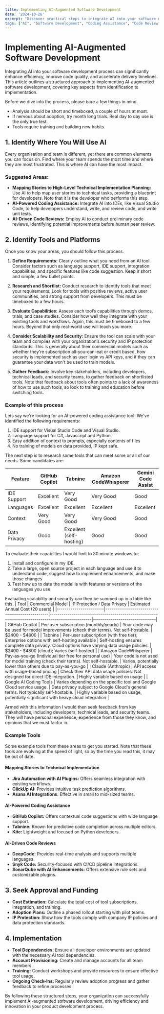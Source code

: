 ```yaml
---
title: Implementing AI-Augmented Software Development
date: '2024-10-26'
excerpt: "Discover practical steps to integrate AI into your software development process, enhancing efficiency and code quality."
tags: ["AI", "Software Development", "Coding Assistance", "Code Review"]
---
```


# Implementing AI-Augmented Software Development

Integrating AI into your software development process can significantly enhance efficiency, improve code quality, and accelerate delivery timelines. This article outlines a structured approach to implementing AI-augmented software development, covering key aspects from identification to implementation.

Before we dive into the process, please bare a few things in mind.
* Analysis should be short and timeboxed, a couple of hours at most.
* If nervous about adoption, try month long trials. Real day to day use is the only true test.
* Tools require training and building new habits.

## 1. Identify Where You Will Use AI

Every organisation and team is different, yet there are common elements you can focus on. Find where your team spends the most time and where they are most frustrated. This is where AI can have the most impact.

### Suggested Areas:

- **Mapping Stories to High-Level Technical Implementation Planning:** Use AI to help map user stories to technical tasks, providing a blueprint for developers. Note that it is the developer who performs this step.
- **AI-Powered Coding Assistance:** Integrate AI into IDEs, like Visual Studio Code, to help developers understand, write, and review code, and write unit tests. 
- **AI-Driven Code Reviews:** Employ AI to conduct preliminary code reviews, identifying potential improvements before human peer review.

## 2. Identify Tools and Platforms

Once you know your areas, you should follow this process.

1. **Define Requirements:** Clearly outline what you need from an AI tool. Consider factors such as language support, IDE support, integration capabilities, and specific features like code suggestion. Keep ir short and simple, a few bullet points.

2. **Research and Shortlist:** Conduct research to identify tools that meet your requirements. Look for tools with positive reviews, active user communities, and strong support from developers. This must be timeboxed to a few hours.

3. **Evaluate Capabilities:** Assess each tool’s capabilities through demos, trials, and case studies. Consider how well they integrate with your existing tools and workflows. Again, this must be timeboxed to a few hours. Beyond that only real-world use will teach you more.

4. **Consider Scalability and Security:** Ensure the tool can scale with your team and complies with your organization’s security and IP protection standards. This is generally about their commercial models such as whether they're subscription all-you-can-eat or credit based, how security is implemented such as user login vs API keys, and if they can guarantee your data won't be used to train models.

5. **Gather Feedback:** Involve key stakeholders, including developers, technical leads, and security teams, to gather feedback on shortlisted tools. Note that feedback about tools often points to a lack of awareness of how to use such tools, so look to training and education before switching tools.

### Example of this process

Lets say we're looking for an AI-powered coding assistance tool. We've identified the following requirements:
1) IDE support for Visual Studio Code and Visual Studio.
2) Language support for C#, Javascript and Python.
3) Easy addition of context to prompts, especially contents of files
4) No training of models on data provided, IP kept safe.

The next step is to research some tools that can meet some or all of our needs. Some candidates are:

| Feature        | GitHub Copilot | Tabnine       | Amazon CodeWhisperer | Gemini Code Assist |
|----------------|----------------|---------------|-----------------------|-------------------------|
| IDE Support    | Excellent      | Very Good     | Very Good             | Good       |
| Languages      | Excellent      | Excellent      | Excellent             | Excellent                               |
| Context        | Very Good     | Very Good     | Very Good             | Good      |
| Data Privacy   | Good           | Excellent (self-hosting) | Good                  | Good |

To evaluate their capabilties I would limit to 30 minute windows to:
1) Install and configure in my IDE.
2) Take a large, open source project in each language and use it to understand code, suggest how to implement enhancements, and make those changes
3) Test how up to date the model is with features or versions of the languages you use

Evaluating scalability and security can then be summed up in a table like this.
| Tool                   | Commercial Model                                  | IP Protection / Data Privacy                                                                      | Estimated Annual Cost (20 users) |
|------------------------|-------------------------------------------------|---------------------------------------------------------------------------------------------------|--------------------------------|
| GitHub Copilot         | Per-user subscription (monthly/yearly)            | Your code may be used for model improvements (check their terms). Not self-hostable.              | $2400 - $4800                   |
| Tabnine                 | Per-user subscription (with free tier); Enterprise options with self-hosting available | Self-hosting ensures complete data privacy. Cloud options have varying data usage policies.       | $2400 - $4800 (cloud); Varies (self-hosted) |
| Amazon CodeWhisperer   | Pay-as-you-go (Individual tier free for personal use) | Your code is not used for model training (check their terms). Not self-hostable.                    | Varies, potentially lower than others due to pay-as-you-go |
| Claude (Anthropic)      | API access with usage-based pricing          | Check their API data usage policies. Not designed for direct IDE integration.                      | Highly variable based on usage |
| Google AI Coding Tools | Varies depending on the specific tool and Google Cloud service usage. | Data privacy subject to Google Cloud's general terms.  Not typically self-hostable.                   | Highly variable based on usage, potentially significant with heavy cloud integration |

Armed with this information I would then seek feedback from key stakeholders, including developers, technical leads, and security teams. They will have personal experience, experience from those they know, and opinions that we must factor in.

### Example Tools

Some example tools from these areas to get you started. Note that these tools are evolving at the speed of light, so by the time you read this, it may be out of date.

#### Mapping Stories to Technical Implementation

- **Jira Automation with AI Plugins:** Offers seamless integration with existing workflows.
- **ClickUp AI:** Provides intuitive task prediction algorithms.
- **Asana AI Integrations:** Effective in small to mid-sized teams.

#### AI-Powered Coding Assistance

- **GitHub Copilot:** Offers contextual code suggestions with wide language support.
- **Tabnine:** Known for predictive code completion across multiple editors.
- **Kite:** Lightweight and focused on Python developers.

#### AI-Driven Code Reviews

- **DeepCode:** Provides real-time analysis and supports multiple languages.
- **Snyk Code:** Security-focused with CI/CD pipeline integrations.
- **SonarQube with AI Enhancements:** Offers extensive rule sets and customizable plugins.

## 3. Seek Approval and Funding

- **Cost Estimation:** Calculate the total cost of tool subscriptions, integration, and training.
- **Adoption Plans:** Outline a phased rollout starting with pilot teams.
- **IP Protection:** Show how the tools comply with company IP policies and data protection standards.

## 4. Implementation

- **Tool Dependencies:** Ensure all developer environments are updated with the necessary AI tool dependencies.
- **Account Provisioning:** Create and manage accounts for all team members.
- **Training:** Conduct workshops and provide resources to ensure effective tool usage.
- **Ongoing Check-Ins:** Regularly review adoption progress and gather feedback to refine processes.

By following these structured steps, your organization can successfully implement AI-augmented software development, driving efficiency and innovation in your product development process.

